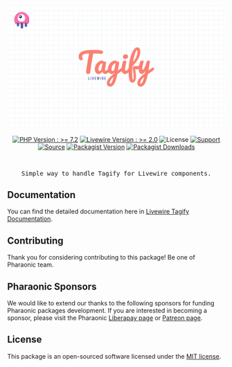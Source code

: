 <p align="center"><a href="https://pharaonic.io" target="_blank"><img src="https://raw.githubusercontent.com/Pharaonic/logos/main/livewire/tagify.jpg"></a></p>

<p align="center">
  <a href="https://php.net" target="_blank"><img src="https://img.shields.io/static/v1?label=PHP&message=%3E=7.2&color=blue&style=flat-square" alt="PHP Version : >= 7.2"></a>
  <a href="https://laravel-livewire.com" target="_blank"><img src="https://img.shields.io/static/v1?label=Livewire&message=2.0&color=fb70a9&style=flat-square" alt="Livewire Version : >= 2.0"></a>
  <img src="https://img.shields.io/static/v1?label=License&message=MIT&color=brightgreen&style=flat-square" alt="License">
  <a href="https://liberapay.com/Pharaonic" target="_blank"><img src="https://img.shields.io/liberapay/receives/Pharaonic?color=gold&label=Support&style=flat-square" alt="Support"></a>
  <br>
  <a href="https://packagist.org/packages/Pharaonic/livewire-tagify" target="_blank"><img src="https://img.shields.io/static/v1?label=Packagist&message=pharaonic/livewire-tagify&color=blue&logo=packagist&logoColor=white" alt="Source"></a>
  <a href="https://packagist.org/packages/pharaonic/livewire-tagify" target="_blank"><img src="https://poser.pugx.org/pharaonic/livewire-tagify/v" alt="Packagist Version"></a>
  <a href="https://packagist.org/packages/pharaonic/livewire-tagify" target="_blank"><img src="https://poser.pugx.org/pharaonic/livewire-tagify/downloads" alt="Packagist Downloads"></a>
</p>

<br>

<pre align="center">Simple way to handle Tagify for Livewire components.</pre>


## Documentation

You can find the detailed documentation here in [Livewire Tagify Documentation](https://pharaonic.io/package/3-livewire/28-tagify).

## Contributing

Thank you for considering contributing to this package! Be one of Pharaonic team.

## Pharaonic Sponsors

We would like to extend our thanks to the following sponsors for funding Pharaonic packages development. If you are interested in becoming a sponsor, please visit the Pharaonic [Liberapay page](https://en.liberapay.com/Pharaonic) or [Patreon page](https://patreon.com/Pharaonic).

## License

This package is an open-sourced software licensed under the [MIT license](https://opensource.org/licenses/MIT).
